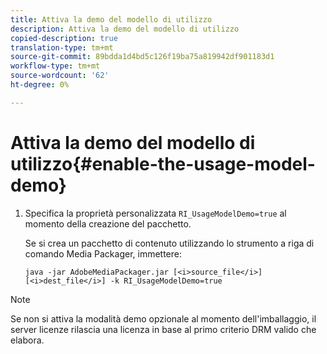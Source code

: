 ```yaml
---
title: Attiva la demo del modello di utilizzo
description: Attiva la demo del modello di utilizzo
copied-description: true
translation-type: tm+mt
source-git-commit: 89bdda1d4bd5c126f19ba75a819942df901183d1
workflow-type: tm+mt
source-wordcount: '62'
ht-degree: 0%

---
```



# Attiva la demo del modello di utilizzo{#enable-the-usage-model-demo}

1. Specifica la proprietà personalizzata `RI_UsageModelDemo=true` al momento della creazione del pacchetto.

   Se si crea un pacchetto di contenuto utilizzando lo strumento a riga di comando Media Packager, immettere:

   ```
   java -jar AdobeMediaPackager.jar [<i>source_file</i>] [<i>dest_file</i>] -k RI_UsageModelDemo=true
   ```

>[!NOTE]
>
>Se non si attiva la modalità demo opzionale al momento dell&#39;imballaggio, il server licenze rilascia una licenza in base al primo criterio DRM valido che elabora.

